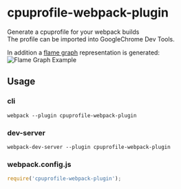 # cpuprofile-webpack-plugin

Generate a cpuprofile for your webpack builds  
The profile can be imported into GoogleChrome Dev Tools.

In addition a [flame graph](https://github.com/spiermar/d3-flame-graph) representation is generated:
![Flame Graph Example](https://github.com/jantimon/cpuprofile-webpack-plugin/raw/master/preview.gif "Flame Graph Example")


## Usage

### cli

```
webpack --plugin cpuprofile-webpack-plugin
```

### dev-server

```
webpack-dev-server --plugin cpuprofile-webpack-plugin
```

### webpack.config.js

```js
require('cpuprofile-webpack-plugin');
```

